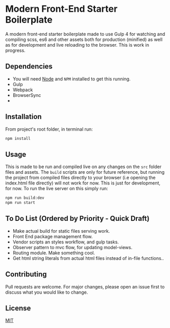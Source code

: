 # Modern Front-End Starter Boilerplate

A modern front-end starter boilerplate made to use Gulp 4 for watching and compiling scss, es6 and other assets both for production (minified) as well as for development and live reloading to the browser. This is work in progress.

## Dependencies

* You will need [Node](https://nodejs.org/) and `NPM` installed to get this running. 
* Gulp
* Webpack
* BrowserSync
* 

## Installation

From project's root folder, in terminal run:
```bash
npm install
```

## Usage

This is made to be run and compiled live on any changes on the `src` folder files and assets. The `build` scripts are only for future reference, but running the project from compiled files directly to your browser (i.e opening the index.html file directly) will not work for now. This is just for development, for now.
To run the live server on this simply run:

```bash
npm run build:dev
npm run start
```

## To Do List (Ordered by Priority - Quick Draft)

* Make actual build for static files serving work.
* Front End package management flow.
* Vendor scripts an styles workflow, and gulp tasks.
* Observer pattern to mvc flow, for updating model-views.
* Routing module. Make something cool.
* Get html string literals from actual html files instead of in-file functions..

## Contributing
Pull requests are welcome. For major changes, please open an issue first to discuss what you would like to change.

## License
[MIT](https://choosealicense.com/licenses/mit/)